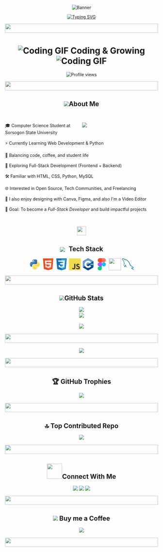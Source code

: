 <p align="center">
  <img src="https://media1.tenor.com/m/_zbsJOBoVOEAAAAC/banner.gif" alt="Banner" height="200" width="600"/>
</p>

<p align="center">
  <a href="https://git.io/typing-svg">
    <img src="https://readme-typing-svg.herokuapp.com?font=Fira+Code&size=29&duration=3000&pause=1000&color=9D4CFF&background=3AFF7300&width=545&height=65&lines=%3C%2F%3EHello+Bro!+I'm+Lourens%3C%2F%3E" alt="Typing SVG" />
  </a>
</p>

<p align="center">
  <img src="https://media.giphy.com/media/v1.Y2lkPWVjZjA1ZTQ3ZDhxaHFmdm42Z201czEzNXFweWJnNDVjOGRoYWxza2pjdDZrMmh6MSZlcD12MV9zdGlja2Vyc19zZWFyY2gmY3Q9cw/Tm6WScu6gjrYHxVruO/giphy.gif" width="100%" height="30">
</p>

<h1 align="center">
   <img src="https://media.giphy.com/media/v1.Y2lkPWVjZjA1ZTQ3N3AycGN2cHd2dXI4MjlhajM5emp3bjJsdXk4N2E3dmZhb2ZpaHN1bCZlcD12MV9zdGlja2Vyc19zZWFyY2gmY3Q9cw/6KirhLJyR7oMcwgJQk/giphy.gif" width="60" alt="Coding GIF" />
  Coding & Growing
  <img src="https://media.giphy.com/media/v1.Y2lkPWVjZjA1ZTQ3N3AycGN2cHd2dXI4MjlhajM5emp3bjJsdXk4N2E3dmZhb2ZpaHN1bCZlcD12MV9zdGlja2Vyc19zZWFyY2gmY3Q9cw/6KirhLJyR7oMcwgJQk/giphy.gif" width="60" alt="Coding GIF" />
</h1>

<p align="center">
  <img src="https://komarev.com/ghpvc/?username=devlou-rens&label=Profile%20views&color=800080&style=for-the-badge" alt="Profile views" />
</p>
<p align="center">
  <img src="https://media.giphy.com/media/v1.Y2lkPWVjZjA1ZTQ3ZDhxaHFmdm42Z201czEzNXFweWJnNDVjOGRoYWxza2pjdDZrMmh6MSZlcD12MV9zdGlja2Vyc19zZWFyY2gmY3Q9cw/Tm6WScu6gjrYHxVruO/giphy.gif" width="100%" height="30">
</p> 
<div align="center">
<h2><img src="https://media.giphy.com/media/v1.Y2lkPWVjZjA1ZTQ3dWtmcjhpY3g5eWV2MWt3Y2U1Y2tvNDJqd3ozYWNubmlhbml4MTB5bCZlcD12MV9zdGlja2Vyc19zZWFyY2gmY3Q9cw/Vf3ZKdillTMOOaOho0/giphy.gif" width="30">About Me</h2> 
</div>

<p align="center">
  <img src="https://media.giphy.com/media/v1.Y2lkPWVjZjA1ZTQ3ZDhxaHFmdm42Z201czEzNXFweWJnNDVjOGRoYWxza2pjdDZrMmh6MSZlcD12MV9zdGlja2Vyc19zZWFyY2gmY3Q9cw/Tm6WScu6gjrYHxVruO/giphy.gif" width="100%" height="2">
</p>
<img align="right" src="https://media1.tenor.com/m/VEqKprzw7yAAAAAC/pink-cyber.gif" width="250"/>

🎓 Computer Science Student at Sorsogon State University <br><br>
⚡ Currently Learning Web Development & Python <br><br>
🎯 Balancing code, coffee, and student life <br><br>
🌱 Exploring Full-Stack Development (Frontend + Backend) <br><br>
🛠️ Familiar with HTML, CSS, Python, MySQL <br><br>
🌐 Interested in Open Source, Tech Communities, and Freelancing <br><br>
🎨 I also enjoy designing with Canva, Figma, and also I'm a Video Editor <br><br>
🚀 Goal: To become a <em>Full-Stack Developer</em> and build impactful projects <br>
<br>
<br>

<p align="center">
  <img src="https://media.giphy.com/media/v1.Y2lkPWVjZjA1ZTQ3ZDhxaHFmdm42Z201czEzNXFweWJnNDVjOGRoYWxza2pjdDZrMmh6MSZlcD12MV9zdGlja2Vyc19zZWFyY2gmY3Q9cw/Tm6WScu6gjrYHxVruO/giphy.gif" width="30" height="30">
</p>

<div align="center">
  <h2>
    <img src="https://media.giphy.com/media/v1.Y2lkPTc5MGI3NjExcXFpaGozaGI2YjF2b3oyOGNncHJnOW92bTd3Mzlicjh0ZGhvaXQwZCZlcD12MV9zdGlja2Vyc19zZWFyY2gmY3Q9cw/UVG0BN8TOMKkPOJS6e/giphy.gif" width="60" style="vertical-align: middle; margin-right: 8px;">
    Tech Stack
  </h2>
</div>
<p align="center">
  <img src="https://raw.githubusercontent.com/devicons/devicon/master/icons/python/python-original.svg" width="40" height="40"/>
  <img src="https://raw.githubusercontent.com/devicons/devicon/master/icons/html5/html5-original.svg" width="40" height="40"/>
  <img src="https://raw.githubusercontent.com/devicons/devicon/master/icons/css3/css3-original.svg" width="40" height="40"/>
  <img src="https://raw.githubusercontent.com/devicons/devicon/master/icons/javascript/javascript-original.svg" width="40" height="40"/>
  <img src="https://raw.githubusercontent.com/devicons/devicon/master/icons/cplusplus/cplusplus-original.svg" width="40" height="40"/>
  <img src="https://raw.githubusercontent.com/devicons/devicon/master/icons/figma/figma-original.svg" width="40" height="40"/>
  <img src="https://img.icons8.com/color/48/000000/canva.png" width="40" height="40"/>
  <img src="https://raw.githubusercontent.com/devicons/devicon/master/icons/mysql/mysql-original.svg" width="40" height="40"/>
</p>

<p align="center">
  <img src="https://media.giphy.com/media/v1.Y2lkPWVjZjA1ZTQ3ZDhxaHFmdm42Z201czEzNXFweWJnNDVjOGRoYWxza2pjdDZrMmh6MSZlcD12MV9zdGlja2Vyc19zZWFyY2gmY3Q9cw/Tm6WScu6gjrYHxVruO/giphy.gif" width="100%" height="30">
</p>
<div align="center">
<h2><img src="https://media.giphy.com/media/v1.Y2lkPTc5MGI3NjExeWNsNzk5OW1ucGxzaDd5aWwxdXlobzd1MTJ5bmtoeGl1MG5wcWFmZiZlcD12MV9zdGlja2Vyc19zZWFyY2gmY3Q9cw/VEzBzSyEOKtXGuPIQw/giphy.gif" width="30">GitHub Stats</h2> 
</div>
<p align="center">
  <img src="https://github-readme-stats.vercel.app/api?username=devlou-rens&theme=radical&hide_border=false&include_all_commits=true&count_private=true"/><br/>
  <img src="https://nirzak-streak-stats.vercel.app/?user=devlou-rens&theme=radical&hide_border=false"/><br/><br/>
  <img src="https://github-readme-stats.vercel.app/api/top-langs/?username=devlou-rens&theme=radical&layout=compact&v=5"/>

</p>
  <p align="center">
  <img src="https://media.giphy.com/media/v1.Y2lkPWVjZjA1ZTQ3ZDhxaHFmdm42Z201czEzNXFweWJnNDVjOGRoYWxza2pjdDZrMmh6MSZlcD12MV9zdGlja2Vyc19zZWFyY2gmY3Q9cw/Tm6WScu6gjrYHxVruO/giphy.gif" width="100%" height="30">
</p>
<p align="center">
  <img src="https://github-readme-activity-graph.vercel.app/graph?username=devlou-rens&theme=tokyo-night&hide_border=true&area=true" />
</p>

<p align="center">
  <img src="https://media.giphy.com/media/v1.Y2lkPWVjZjA1ZTQ3ZDhxaHFmdm42Z201czEzNXFweWJnNDVjOGRoYWxza2pjdDZrMmh6MSZlcD12MV9zdGlja2Vyc19zZWFyY2gmY3Q9cw/Tm6WScu6gjrYHxVruO/giphy.gif" width="100%" height="30">
</p>
<h2 align="center">🏆 GitHub Trophies</h2>
<p align="center">
  <img src="https://github-profile-trophy.vercel.app/?username=devlou-rens&theme=radical&no-frame=false&no-bg=false&margin-w=4"/>
</p>
<p align="center">
  <img src="https://media.giphy.com/media/v1.Y2lkPWVjZjA1ZTQ3ZDhxaHFmdm42Z201czEzNXFweWJnNDVjOGRoYWxza2pjdDZrMmh6MSZlcD12MV9zdGlja2Vyc19zZWFyY2gmY3Q9cw/Tm6WScu6gjrYHxVruO/giphy.gif" width="100%" height="30">
</p>
<h2 align="center">🔝 Top Contributed Repo</h2>
<p align="center">
  <img src="https://github-contributor-stats.vercel.app/api?username=devlou-rens&limit=5&theme=radical&combine_all_yearly_contributions=true"/>
</p>
<p align="center">
  <img src="https://media.giphy.com/media/v1.Y2lkPWVjZjA1ZTQ3ZDhxaHFmdm42Z201czEzNXFweWJnNDVjOGRoYWxza2pjdDZrMmh6MSZlcD12MV9zdGlja2Vyc19zZWFyY2gmY3Q9cw/Tm6WScu6gjrYHxVruO/giphy.gif" width="100%" height="30">
</p>
<div align="center">
<h2><img src="https://media.giphy.com/media/v1.Y2lkPTc5MGI3NjExeGJzMW14b3UzNGtxNXdpNzZmYTRwejZkMnpwMjRpa3RlbmIxMDQwZSZlcD12MV9zdGlja2Vyc19zZWFyY2gmY3Q9cw/rmjq16i0UjxDHwZ0bg/giphy.gif" width="50" height="50">Connect With Me</h2> 
</div>
<p align="center">
  <a href="https://facebook.com/lourens.gacias.18"><img src="https://img.shields.io/badge/Facebook-%231877F2.svg?logo=Facebook&logoColor=white"/></a>
  <a href="https://instagram.com/lou_rrens"><img src="https://img.shields.io/badge/Instagram-%23E4405F.svg?logo=Instagram&logoColor=white"/></a>
  <a href="mailto:lourensgacias00@gmail.com"><img src="https://img.shields.io/badge/Email-D14836?logo=gmail&logoColor=white"/></a>
</p>
<p align="center">
  <img src="https://media.giphy.com/media/v1.Y2lkPWVjZjA1ZTQ3ZDhxaHFmdm42Z201czEzNXFweWJnNDVjOGRoYWxza2pjdDZrMmh6MSZlcD12MV9zdGlja2Vyc19zZWFyY2gmY3Q9cw/Tm6WScu6gjrYHxVruO/giphy.gif" width="100%" height="30">
</p>
</p>
<h2 align="center">
  <img src="https://media.giphy.com/media/v1.Y2lkPTc5MGI3NjExcmpwcWduMGljMjkzOWpxMTRpa3F6NzIzbGkzNndoMWpxc3hzc3F2ZCZlcD12MV9zdGlja2Vyc19zZWFyY2gmY3Q9cw/ZDNQdzCUjIK9VNUE2c/giphy.gif" width="50">
  Buy me a Coffee</h2>
<p align="center">
  <a href="https://paypal.me/lourensgacias00@gmail.com"><img src="https://img.shields.io/badge/PayPal-00457C?style=for-the-badge&logo=paypal&logoColor=white"/></a>
</p>
<p align="center">
  <img src="https://media.giphy.com/media/v1.Y2lkPWVjZjA1ZTQ3ZDhxaHFmdm42Z201czEzNXFweWJnNDVjOGRoYWxza2pjdDZrMmh6MSZlcD12MV9zdGlja2Vyc19zZWFyY2gmY3Q9cw/Tm6WScu6gjrYHxVruO/giphy.gif" width="100%" height="30">
</p>

  
<!-- Proudly created with GPRM ( https://gprm.itsvg.in ) -->
